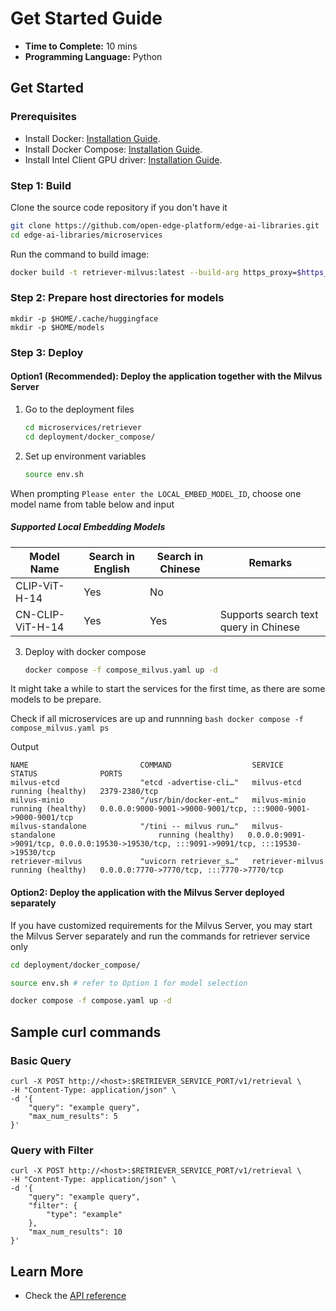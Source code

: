 # Get Started Guide

-   **Time to Complete:** 10 mins
-   **Programming Language:** Python

## Get Started

### Prerequisites
-    Install Docker: [Installation Guide](https://docs.docker.com/get-docker/).
-    Install Docker Compose: [Installation Guide](https://docs.docker.com/compose/install/).
-    Install Intel Client GPU driver: [Installation Guide](https://dgpu-docs.intel.com/driver/client/overview.html).

### Step 1: Build
Clone the source code repository if you don't have it

```bash
git clone https://github.com/open-edge-platform/edge-ai-libraries.git
cd edge-ai-libraries/microservices
```

Run the command to build image:

```bash
docker build -t retriever-milvus:latest --build-arg https_proxy=$https_proxy --build-arg http_proxy=$http_proxy --build-arg no_proxy=$no_proxy -f retriever/src/Dockerfile .
```

### Step 2: Prepare host directories for models

```
mkdir -p $HOME/.cache/huggingface
mkdir -p $HOME/models
```

### Step 3: Deploy

#### Option1 (**Recommended**): Deploy the application together with the Milvus Server

1. Go to the deployment files

    ``` bash
    cd microservices/retriever
    cd deployment/docker_compose/
    ```

2.  Set up environment variables

    ``` bash
    source env.sh
    ```

When prompting `Please enter the LOCAL_EMBED_MODEL_ID`, choose one model name from table below and input

##### Supported Local Embedding Models

| Model Name                          | Search in English | Search in Chinese | Remarks|
|-------------------------------------|----------------------|---------------------|---------------|
| CLIP-ViT-H-14                        | Yes                  | No                 |            |
| CN-CLIP-ViT-H-14              | Yes                  | Yes                  | Supports search text query in Chinese       | 


3.  Deploy with docker compose

    ``` bash
    docker compose -f compose_milvus.yaml up -d
    ```

It might take a while to start the services for the first time, as there are some models to be prepare.

Check if all microservices are up and runnning
    ```bash
    docker compose -f compose_milvus.yaml ps
    ```

Output 
```
NAME                         COMMAND                  SERVICE                                 STATUS              PORTS
milvus-etcd                  "etcd -advertise-cli…"   milvus-etcd                             running (healthy)   2379-2380/tcp
milvus-minio                 "/usr/bin/docker-ent…"   milvus-minio                            running (healthy)   0.0.0.0:9000-9001->9000-9001/tcp, :::9000-9001->9000-9001/tcp
milvus-standalone            "/tini -- milvus run…"   milvus-standalone                       running (healthy)   0.0.0.0:9091->9091/tcp, 0.0.0.0:19530->19530/tcp, :::9091->9091/tcp, :::19530->19530/tcp
retriever-milvus             "uvicorn retriever_s…"   retriever-milvus                        running (healthy)   0.0.0.0:7770->7770/tcp, :::7770->7770/tcp
```

#### Option2: Deploy the application with the Milvus Server deployed separately
If you have customized requirements for the Milvus Server, you may start the Milvus Server separately and run the commands for retriever service only

``` bash
cd deployment/docker_compose/

source env.sh # refer to Option 1 for model selection

docker compose -f compose.yaml up -d
```

## Sample curl commands

### Basic Query

```curl
curl -X POST http://<host>:$RETRIEVER_SERVICE_PORT/v1/retrieval \
-H "Content-Type: application/json" \
-d '{
    "query": "example query",
    "max_num_results": 5
}'
```

### Query with Filter

```curl
curl -X POST http://<host>:$RETRIEVER_SERVICE_PORT/v1/retrieval \
-H "Content-Type: application/json" \
-d '{
    "query": "example query",
    "filter": {
        "type": "example"
    },
    "max_num_results": 10
}'
```

## Learn More

-    Check the [API reference](./api-reference.md)


